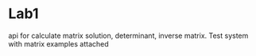 # Lab1
api for calculate matrix solution, determinant, inverse matrix.
Test system with matrix examples attached
